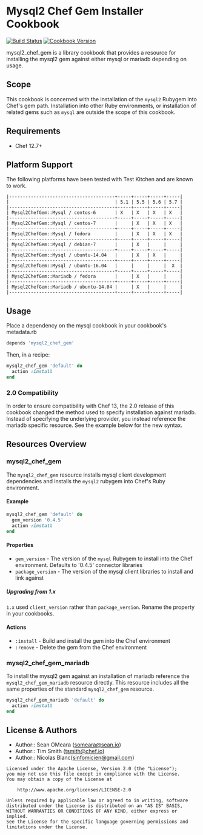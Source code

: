 # Mysql2 Chef Gem Installer Cookbook

[![Build Status](https://travis-ci.org/sinfomicien/mysql2_chef_gem.svg)](https://travis-ci.org/sinfomicien/mysql2_chef_gem) [![Cookbook Version](http://img.shields.io/cookbook/v/mysql2_chef_gem.svg)](https://supermarket.chef.io/cookbooks/mysql2_chef_gem)

mysql2_chef_gem is a library cookbook that provides a resource for installing the mysql2 gem against either mysql or mariadb depending on usage.

## Scope

This cookbook is concerned with the installation of the `mysql2` Rubygem into Chef's gem path. Installation into other Ruby environments, or installation of related gems such as `mysql` are outside the scope of this cookbook.

## Requirements

- Chef 12.7+

## Platform Support

The following platforms have been tested with Test Kitchen and are known to work.

```
|---------------------------------------+-----+-----+-----+-----|
|                                       | 5.1 | 5.5 | 5.6 | 5.7 |
|---------------------------------------+-----+-----+-----+-----|
| Mysql2ChefGem::Mysql / centos-6       | X   | X   | X   | X   |
|---------------------------------------+-----+-----+-----+-----|
| Mysql2ChefGem::Mysql / centos-7       |     | X   | X   | X   |
|---------------------------------------+-----+-----+-----+-----|
| Mysql2ChefGem::Mysql / fedora         |     | X   | X   | X   |
|---------------------------------------+-----+-----+-----+-----|
| Mysql2ChefGem::Mysql / debian-7       |     | X   |     |     |
|---------------------------------------+-----+-----+-----+-----|
| Mysql2ChefGem::Mysql / ubuntu-14.04   |     | X   | X   |     |
|---------------------------------------+-----+-----+-----+-----|
| Mysql2ChefGem::Mysql / ubuntu-16.04   |     |     |     |  X  |
|---------------------------------------+-----+-----+-----+-----|
| Mysql2ChefGem::Mariadb / fedora       |     | X   |     |     |
|---------------------------------------+-----+-----+-----+-----|
| Mysql2ChefGem::Mariadb / ubuntu-14.04 |     | X   |     |     |
|---------------------------------------+-----+-----+-----+-----|
```

## Usage

Place a dependency on the mysql cookbook in your cookbook's metadata.rb

```ruby
depends 'mysql2_chef_gem'
```

Then, in a recipe:

```ruby
mysql2_chef_gem 'default' do
  action :install
end
```

### 2.0 Compatibility

In order to ensure compatibility with Chef 13, the 2.0 release of this cookbook changed the method used to specify installation against mariadb. Instead of specifying the underlying provider, you instead reference the mariadb specific resource. See the example below for the new syntax.

## Resources Overview

### mysql2_chef_gem

The `mysql2_chef_gem` resource installs mysql client development dependencies and installs the `mysql2` rubygem into Chef's Ruby environment.

#### Example

```ruby
mysql2_chef_gem 'default' do
  gem_version '0.4.5'
  action :install
end
```

#### Properties

- `gem_version` - The version of the `mysql` Rubygem to install into the Chef environment. Defaults to '0.4.5' connector libraries
- `package_version` - The version of the mysql client libraries to install and link against

##### Upgrading from 1.x

`1.x` used `client_version` rather than `package_version`. Rename the
property in your cookbooks.

#### Actions

- `:install` - Build and install the gem into the Chef environment
- `:remove` - Delete the gem from the Chef environment

### mysql2_chef_gem_mariadb

To install the mysql2 gem against an installation of mariadb reference the `mysql2_chef_gem_mariadb` resource directly. This resource includes all the same properties of the standard `mysql2_chef_gem` resource.

```ruby
mysql2_chef_gem_mariadb 'default' do
  action :install
end
```

## License & Authors

- Author:: Sean OMeara ([someara@sean.io](mailto:someara@sean.io))
- Author:: Tim Smith ([tsmith@chef.io](mailto:tsmith@chef.io))
- Author:: Nicolas Blanc([sinfomicien@gmail.com](mailto:sinfomicien@gmail.com))

```
Licensed under the Apache License, Version 2.0 (the "License");
you may not use this file except in compliance with the License.
You may obtain a copy of the License at

    http://www.apache.org/licenses/LICENSE-2.0

Unless required by applicable law or agreed to in writing, software
distributed under the License is distributed on an "AS IS" BASIS,
WITHOUT WARRANTIES OR CONDITIONS OF ANY KIND, either express or implied.
See the License for the specific language governing permissions and
limitations under the License.
```
